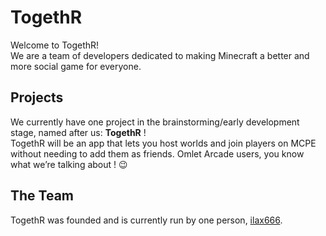 # TogethR
Welcome to TogethR!  
We are a team of developers dedicated to making Minecraft a better and more social game for everyone.
## Projects
We currently have one project in the brainstorming/early development stage, named after us: **TogethR** !  
TogethR will be an app that lets you host worlds and join players on MCPE without needing to add them as friends. Omlet Arcade users, you know what we’re talking about ! 😉
## The Team
TogethR was founded and is currently run by one person, [ilax666](https://www.github.com/ilax666/).
